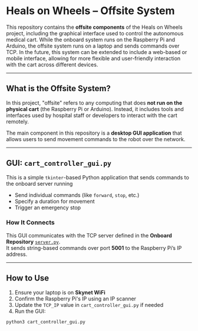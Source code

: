 # Heals on Wheels – Offsite System

This repository contains the **offsite components** of the Heals on Wheels project, including the graphical interface used to control the autonomous medical cart. While the onboard system runs on the Raspberry Pi and Arduino, the offsite system runs on a laptop and sends commands over TCP. In the future, this system can be extended to include a web-based or mobile interface, allowing for more flexible and user-friendly interaction with the cart across different devices.

---

## What is the Offsite System?

In this project, "offsite" refers to any computing that does **not run on the physical cart** (the Raspberry Pi or Arduino). Instead, it includes tools and interfaces used by hospital staff or developers to interact with the cart remotely.

The main component in this repository is a **desktop GUI application** that allows users to send movement commands to the robot over the network.

---

## GUI: `cart_controller_gui.py`
This is a simple `tkinter`-based Python application that sends commands to the onboard server running

- Send individual commands (like `forward`, `stop`, etc.)
- Specify a duration for movement
- Trigger an emergency stop

### How It Connects

This GUI communicates with the TCP server defined in the **Onboard Repository** [`server.py`](https://github.com/HMETV-HealsOnWheels/onboard/blob/main/server.py).  
It sends string-based commands over port **5001** to the Raspberry Pi’s IP address.

---

## How to Use

1. Ensure your laptop is on **Skynet WiFi**
2. Confirm the Raspberry Pi's IP using an IP scanner
3. Update the `TCP_IP` value in `cart_controller_gui.py` if needed
4. Run the GUI:

```bash
python3 cart_controller_gui.py



